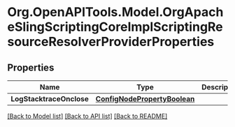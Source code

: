 # Org.OpenAPITools.Model.OrgApacheSlingScriptingCoreImplScriptingResourceResolverProviderProperties
## Properties

Name | Type | Description | Notes
------------ | ------------- | ------------- | -------------
**LogStacktraceOnclose** | [**ConfigNodePropertyBoolean**](ConfigNodePropertyBoolean.md) |  | [optional] 

[[Back to Model list]](../README.md#documentation-for-models) [[Back to API list]](../README.md#documentation-for-api-endpoints) [[Back to README]](../README.md)

